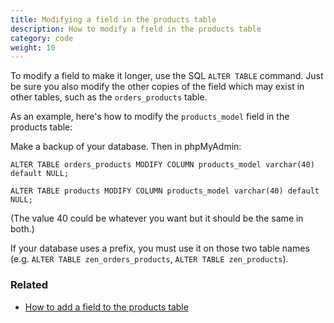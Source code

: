 ```yaml
---
title: Modifying a field in the products table 
description: How to modify a field in the products table 
category: code
weight: 10
---
```


To modify a field to make it longer, use the SQL `ALTER TABLE` command.  Just be sure you also modify the other copies of the field which may exist in other tables, such as the `orders_products` table.   

As an example, here's how to modify the `products_model` field in the products table: 

Make a backup of your database. Then in phpMyAdmin:

```
ALTER TABLE orders_products MODIFY COLUMN products_model varchar(40) default NULL;

ALTER TABLE products MODIFY COLUMN products_model varchar(40) default NULL;
```

(The value 40 could be whatever you want but it should be the same in both.)

If your database uses a prefix, you must use it on those two table names (e.g. `ALTER TABLE zen_orders_products`, `ALTER TABLE zen_products`).


### Related 
- [How to add a field to the products table](/dev/code/add_field_products)
